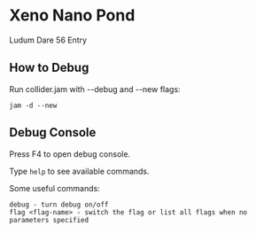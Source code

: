 # Xeno Nano Pond
Ludum Dare 56 Entry

## How to Debug

Run collider.jam with --debug and --new flags:

```
jam -d --new
```

## Debug Console

Press F4 to open debug console.

Type ```help``` to see available commands.

Some useful commands:

```
debug - turn debug on/off
flag <flag-name> - switch the flag or list all flags when no parameters specified
```
